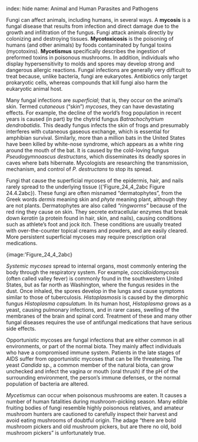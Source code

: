 index: hide
name: Animal and Human Parasites and Pathogens

Fungi can affect animals, including humans, in several ways. A  **mycosis** is a fungal disease that results from infection and direct damage due to the growth and infiltration of the fungus. Fungi attack animals directly by colonizing and destroying tissues.  **Mycotoxicosis** is the poisoning of humans (and other animals) by foods contaminated by fungal toxins (mycotoxins).  **Mycetismus** specifically describes the ingestion of preformed toxins in poisonous mushrooms. In addition, individuals who display hypersensitivity to molds and spores may develop strong and dangerous allergic reactions. Fungal infections are generally very difficult to treat because, unlike bacteria, fungi are eukaryotes. Antibiotics only target prokaryotic cells, whereas compounds that kill fungi also harm the eukaryotic animal host.

Many fungal infections are  *superficial*; that is, they occur on the animal’s skin. Termed  *cutaneous* (“skin”)  *mycoses*, they can have devastating effects. For example, the decline of the world’s frog population in recent years is caused (in part) by the chytrid fungus  *Batrachochytrium dendrobatidis*. This deadly fungus infects the skin of frogs and presumably interferes with cutaneous gaseous exchange, which is essential for amphibian survival. Similarly, more than a million bats in the United States have been killed by white-nose syndrome, which appears as a white ring around the mouth of the bat. It is caused by the cold-loving fungus  *Pseudogymnoascus destructans*, which disseminates its deadly spores in caves where bats hibernate. Mycologists are researching the transmission, mechanism, and control of  *P. destructans* to stop its spread.

Fungi that cause the superficial mycoses of the epidermis, hair, and nails rarely spread to the underlying tissue ({'Figure_24_4_2abc Figure 24.4.2abc}). These fungi are often misnamed “dermatophytes”, from the Greek words  *dermis* meaning skin and *phyte* meaning plant, although they are not plants. Dermatophytes are also called  *“ringworms”* because of the red ring they cause on skin. They secrete extracellular enzymes that break down  *keratin* (a protein found in hair, skin, and nails), causing conditions such as athlete’s foot and jock itch. These conditions are usually treated with over-the-counter topical creams and powders, and are easily cleared. More persistent superficial mycoses may require prescription oral medications.


{image:'Figure_24_4_2abc}
        

 *Systemic mycoses* spread to internal organs, most commonly entering the body through the respiratory system. For example,  *coccidioidomycosis* (often called valley fever) is commonly found in the southwestern United States, but as far north as Washington, where the fungus resides in the dust. Once inhaled, the spores develop in the lungs and cause symptoms similar to those of tuberculosis.  *Histoplasmosis* is caused by the dimorphic fungus  *Histoplasma capsulatum.* In its human host,  *Histoplasma* grows as a yeast, causing pulmonary infections, and in rarer cases, swelling of the membranes of the brain and spinal cord. Treatment of these and many other fungal diseases requires the use of antifungal medications that have serious side effects.

Opportunistic mycoses are fungal infections that are either common in all environments, or part of the normal biota. They mainly affect individuals who have a compromised immune system. Patients in the late stages of AIDS suffer from opportunistic mycoses that can be life threatening. The yeast  *Candida* sp., a common member of the natural biota, can grow unchecked and infect the vagina or mouth (oral thrush) if the pH of the surrounding environment, the person’s immune defenses, or the normal population of bacteria are altered.

 *Mycetismus* can occur when poisonous mushrooms are eaten. It causes a number of human fatalities during mushroom-picking season. Many edible fruiting bodies of fungi resemble highly poisonous relatives, and amateur mushroom hunters are cautioned to carefully inspect their harvest and avoid eating mushrooms of doubtful origin. The adage “there are bold mushroom pickers and old mushroom pickers, but are there no old, bold mushroom pickers” is unfortunately true.
